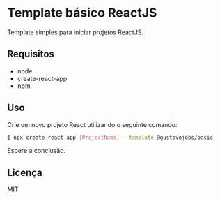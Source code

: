 # Template básico ReactJS

Template simples para iniciar projetos ReactJS.

## Requisitos

- node
- create-react-app
- npm

## Uso

Crie um novo projeto React utilizando o seguinte comando:

```sh
$ npx create-react-app [ProjectName] --template @gustavojobs/basic
```

Espere a conclusão.

## Licença

MIT
